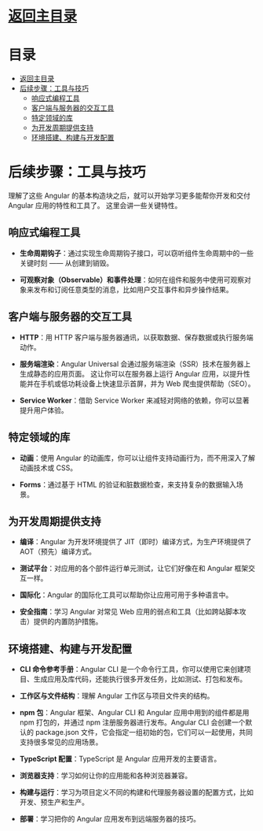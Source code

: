 # [返回主目录](Readme.md)

# 目录 <!-- omit in toc --> 
- [返回主目录](#返回主目录)
- [后续步骤：工具与技巧](#后续步骤工具与技巧)
  - [响应式编程工具](#响应式编程工具)
  - [客户端与服务器的交互工具](#客户端与服务器的交互工具)
  - [特定领域的库](#特定领域的库)
  - [为开发周期提供支持](#为开发周期提供支持)
  - [环境搭建、构建与开发配置](#环境搭建构建与开发配置)


# 后续步骤：工具与技巧
理解了这些 Angular 的基本构造块之后，就可以开始学习更多能帮你开发和交付 Angular 应用的特性和工具了。 这里会讲一些关键特性。
## 响应式编程工具
- **生命周期钩子**：通过实现生命周期钩子接口，可以窃听组件生命周期中的一些关键时刻 —— 从创建到销毁。

- **可观察对象（Observable）和事件处理**：如何在组件和服务中使用可观察对象来发布和订阅任意类型的消息，比如用户交互事件和异步操作结果。

## 客户端与服务器的交互工具
- **HTTP**：用 HTTP 客户端与服务器通讯，以获取数据、保存数据或执行服务端动作。

- **服务端渲染**：Angular Universal 会通过服务端渲染（SSR）技术在服务器上生成静态的应用页面。 这让你可以在服务器上运行 Angular 应用，以提升性能并在手机或低功耗设备上快速显示首屏，并为 Web 爬虫提供帮助（SEO）。

- **Service Worker**：借助 Service Worker 来减轻对网络的依赖，你可以显著提升用户体验。

## 特定领域的库
- **动画**：使用 Angular 的动画库，你可以让组件支持动画行为，而不用深入了解动画技术或 CSS。

- **Forms**：通过基于 HTML 的验证和脏数据检查，来支持复杂的数据输入场景。

## 为开发周期提供支持
- **编译**：Angular 为开发环境提供了 JIT（即时）编译方式，为生产环境提供了 AOT（预先）编译方式。

- **测试平台**：对应用的各个部件运行单元测试，让它们好像在和 Angular 框架交互一样。

- **国际化**：Angular 的国际化工具可以帮助你让应用可用于多种语言中。

- **安全指南**：学习 Angular 对常见 Web 应用的弱点和工具（比如跨站脚本攻击）提供的内置防护措施。 

## 环境搭建、构建与开发配置
- **CLI 命令参考手册**：Angular CLI 是一个命令行工具，你可以使用它来创建项目、生成应用及库代码，还能执行很多开发任务，比如测试、打包和发布。

- **工作区与文件结构**：理解 Angular 工作区与项目文件夹的结构。

- **npm 包**：Angular 框架、Angular CLI 和 Angular 应用中用到的组件都是用 npm 打包的，并通过 npm 注册服务器进行发布。Angular CLI 会创建一个默认的 package.json 文件，它会指定一组初始的包，它们可以一起使用，共同支持很多常见的应用场景。

- **TypeScript 配置**：TypeScript 是 Angular 应用开发的主要语言。

- **浏览器支持**：学习如何让你的应用能和各种浏览器兼容。

- **构建与运行**：学习为项目定义不同的构建和代理服务器设置的配置方式，比如开发、预生产和生产。

- **部署**：学习把你的 Angular 应用发布到远端服务器的技巧。